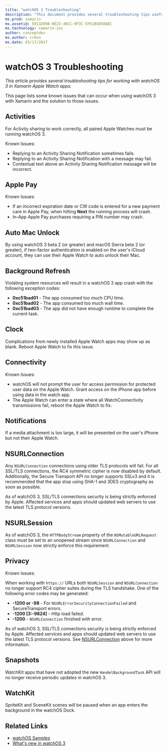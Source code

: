 ```yaml
---
title: "watchOS 3 Troubleshooting"
description: "This document provides several troubleshooting tips useful when working with watchOS 3 in Xamarin. Tips relate to activities, Apple Pay, background refresh, NSURLConnection, privacy, and more."
ms.prod: xamarin
ms.assetid: 5911D898-0E23-40CC-9F3C-5F61B4D50ADC
ms.technology: xamarin-ios
author: conceptdev
ms.author: crdun
ms.date: 03/17/2017
---
```


# watchOS 3 Troubleshooting

_This article provides several troubleshooting tips for working with watchOS 3 in Xamarin Apple Watch apps._

This page lists some known issues that can occur when using watchOS 3 with Xamarin and the solution to those issues.

## Activities

For Activity sharing to work correctly, all paired Apple Watches must be running watchOS 3.

Known Issues:

- Replying to an Activity Sharing Notification sometimes fails.
- Replying to an Activity Sharing Notification with a message may fail.
- Contextual text above an Activity Sharing Notification message will be incorrect.

## Apple Pay

Known Issues:

- If an incorrect expiration date or CW code is entered for a new payment care in Apple Pay, when hitting **Next** the running process will crash.
- In-App Apple Pay purchases requiring a PIN number may crash.

## Auto Mac Unlock

By using watchOS 3 beta 2 (or greater) and macOS Sierra beta 2 (or greater), if two-factor authentication is enabled on the user's iCloud account, they can use their Apple Watch to auto unlock their Mac.

## Background Refresh

Violating system resources will result in a watchOS 3 app crash with the following exception codes:

- **0xc51bad01** - The app consumed too much CPU time.
- **0xc51bad02** - The app consumed too much wall time.
- **0xc51bad03** - The app did not have enough runtime to complete the current task.

## Clock

Complications from newly installed Apple Watch apps may show up as blank. Reboot Apple Watch to fix this issue.

## Connectivity

Known Issues:

- watchOS will not prompt the user for access permission for protected user data on the Apple Watch. Grant access on the iPhone app before using data in the watch app.
- The Apple Watch can enter a state where all WatchConnectivity transmissions fail, reboot the Apple Watch to fix.

## Notifications

If a media attachment is too large, it will be presented on the user's iPhone but not their Apple Watch.

## NSURLConnection

Any `NSURLConnection` connections using older TLS protocols will fail. For all SSL/TLS connections, the RC4 symmetric cipher is now disabled by default. Additionally, the Secure Transport API no longer supports SSLv3 and it is recommended that the app stop using SHA-1 and 3DES cryptography as soon as possible.

As of watchOS 3, SSL/TLS connections security is being strictly enforced by Apple. Affected services and apps should updated web servers to use the latest TLS protocol versions.

## NSURLSession

As of watchOS 3, the `HTTPBodyStream` property of the `NSMutableURLRequest` class must be set to an unopened stream since `NSURLConnection` and `NSURLSession` now strictly enforce this requirement.

## Privacy

Known Issues:

When working with `https://` URLs both `NSURLSession` and `NSURLConnection` no longer support RC4 cipher suites during the TLS handshake. One of the following error codes may be generated:

- **-1200 or -98** - For `NSURLErrorSecurityConnectionFailed` and SecureTransport errors.
- **-1200 [3:-9824]** - Http load failed.
- **-1200** - `NSURLConnection` finished with error.

As of watchOS 3, SSL/TLS connections security is being strictly enforced by Apple. Affected services and apps should updated web servers to use the latest TLS protocol versions. See [NSURLConnection](#nsurlconnection) above for more information.

## Snapshots

WatchKit apps that have not adopted the new `HandelBackgroundTask` API will no longer receive periodic updates in watchOS 3. 

## WatchKit

SpriteKit and SceneKit scenes will be paused when an app enters the background in the watchOS Dock.

## Related Links

- [watchOS Samples](https://docs.microsoft.com/samples/browse/?products=xamarin&term=Xamarin.iOS+watchOS)
- [What's new in watchOS 3](https://developer.apple.com/library/prerelease/content/releasenotes/General/WhatsNewInwatchOS/Articles/watchOS3.html#//apple_ref/doc/uid/TP40017085-SW1)
